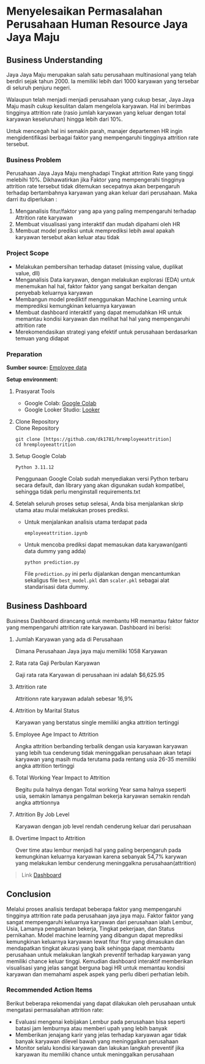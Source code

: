 # Menyelesaikan Permasalahan Perusahaan Human Resource Jaya Jaya Maju

## Business Understanding

Jaya Jaya Maju merupakan salah satu perusahaan multinasional yang telah berdiri sejak tahun 2000. Ia memiliki lebih dari 1000 karyawan yang tersebar di seluruh penjuru negeri. 

Walaupun telah menjadi menjadi perusahaan yang cukup besar, Jaya Jaya Maju masih cukup kesulitan dalam mengelola karyawan. Hal ini berimbas tingginya attrition rate (rasio jumlah karyawan yang keluar dengan total karyawan keseluruhan) hingga lebih dari 10%.

Untuk mencegah hal ini semakin parah, manajer departemen HR ingin mengidentifikasi berbagai faktor yang mempengaruhi tingginya attrition rate tersebut.
### Business Problem

Perusahaan Jaya Jaya Maju menghadapi Tingkat attrition Rate yang tinggi melebihi 10%. Dikhawatirkan jika Faktor yang mempengerahi tingginya attrition rate tersebut tidak ditemukan secepatnya akan berpengaruh terhadap bertambahnya karyawan yang akan keluar dari perusahaan. Maka darri itu diperlukan :

1. Menganalisis fitur/faktor yang apa yang paling mempengaruhi terhadap Attrition rate karyawan
2. Membuat visualisasi yang interaktif dan mudah dipahami oleh HR
3. Membuat model prediksi untuk memprediksi lebih awal apakah karyawan tersebut akan keluar atau tidak


### Project Scope

- Melakukan pembersihan terhadap dataset (missing value, duplikat value, dll)
- Menganalisis Data karyawan, dengan melakukan explorasi (EDA) untuk menemukan hal hal, faktor faktor yang sangat berkaitan dengan penyebab keluarnya karyawan
- Membangun model prediktif menggunakan Machine Learning untuk memprediksi kemungkinan keluarnya karyawan
- Membuat dashboard interaktif yang dapat memudahkan HR untuk memantau kondisi karyawan dan melihat hal hal yang mempengaruhi attrition rate
- Merekomendasikan strategi yang efektif untuk perusahaan berdasarkan temuan yang didapat

### Preparation

**Sumber source:** [Employee data](https://github.com/dicodingacademy/dicoding_dataset/tree/main/employee 'Dicoding GitHub - Employee data')



**Setup environment:**
1. Prasyarat Tools
   - Google Colab: [Google Colab](https://colab.research.google.com/)
   - Google Looker Studio: [Looker](https://lookerstudio.google.com/u/0/navigation/reporting)
2. Clone Repository\
   Clone Repository 
   ```
   git clone [https://github.com/dk1781/hremployeeattrition]
   cd hremployeeattrition
   ```
3. Setup Google Colab
   ```
   Python 3.11.12
   ```
   Penggunaan Google Colab sudah menyediakan versi Python terbaru secara default, dan library yang akan digunakan sudah kompatibel, sehingga tidak perlu menginstall requirements.txt 

4. Setelah seluruh proses setup selesai, Anda bisa menjalankan skrip utama atau mulai melakukan proses prediksi.
   - Untuk menjalankan analisis utama terdapat pada
     ```
     employeeattrition.ipynb
     ```
   - Untuk mencoba prediksi dapat memasukan data karyawan(ganti data dummy yang adda)
     ```
     python prediction.py
     ```
     File `prediction.py` ini perlu dijalankan dengan mencantumkan sekaligus file `best_model.pkl` dan `scaler.pkl` sebagai alat standarisasi data dummy.


## Business Dashboard

Business Dashboard dirancang untuk membantu HR memantau faktor faktor yang mempengaruhi attrition rate karyawan.
Dashboard ini berisi:
1. Jumlah Karyawan yang ada di Perusahaan

   Dimana Perusahaan Jaya jaya maju memiliki 1058 Karyawan
2. Rata rata Gaji Perbulan Karyawan

   Gaji rata rata Karyawan di perusahaan ini adalah $6,625.95
3. Attrition rate

   Attritionn rate karyawan adalah sebesar 16,9%
4. Attrition by Marital Status

   Karyawan yang berstatus single memiliki angka attrition tertinggi
5. Employee Age Impact to Attrition

   Angka attrition berbanding terbalik dengan usia karyawan karyawan yang lebih tua cenderung tidak meninggalkan perusahaan akan tetapi karyawan yang masih muda terutama pada rentang usia 26-35 memiliki angka attrition tertinggi
6. Total Working Year Impact to Attrition

   Begitu pula halnya dengan Total working Year sama halnya sseperti usia, semakin lamanya pengalman bekerja karyawan semakin rendah angka attrtionnya
7. Attrition By Job Level

   Karyawan dengan job level rendah cenderung keluar dari perusahaan
8. Overtime Impact to Attrition

   Over time atau lembur menjadi hal yang paling berpengaruh pada kemungkinan keluarnya karyawan karena sebanyak 54,7% karywan yang melakukan lembur cenderung meninggalkna perusahaan(attrition)

> Link [Dashboard](https://lookerstudio.google.com/reporting/803a21c7-2489-4dd3-bd17-1c5ff500e1f5)

## Conclusion

Melalui proses analisis terdapat beberapa faktor yang mempengaruhi tingginya attrition rate pada perusahaan jaya jaya maju. Faktor faktor yang sangat mempengaruhi keluarnya karyawan dari perusahaan ialah Lembur, Usia, Lamanya pengalaman bekerja, Tingkat pekerjaan, dan Status pernikahan. Model machine learning yang dibangun dapat meprediksi kemungkinan keluarnya karyawan lewat fitur fitur yang dimasukan dan mendapatkan tingkat akurasi yang baik  sehingga dapat membantu perusahaan untuk melakukan langkah preventif terhadap karyawan yang memiliki chance keluar tinggi. Kemudian dashboard interaktif memberikan visualisasi yang jelas sangat berguna bagi HR untuk memantau kondisi karyawan dan memahami aspek aspek yang perlu diberi perhatian lebih. 

### Recommended Action Items

Berikut beberapa rekomendai yang dapat dilakukan oleh perusahaan untuk mengatasi permasalahan attrition rate:
- Evaluasi mengenai kebijakan Lembur pada perusahaan bisa seperti batasi jam lemburnya atau memberi upah yang lebih banyak
- Memberikan jenajang karir yang jelas terhadap karyawan agar tidak banyak karyawan dilevel bawah yang meninggalkan perusahaan
- Monitor selalu kondisi karyawan dan lakukan langkah preventif jika karyawan itu memiliki chance untuk meninggalkan perusahaan
